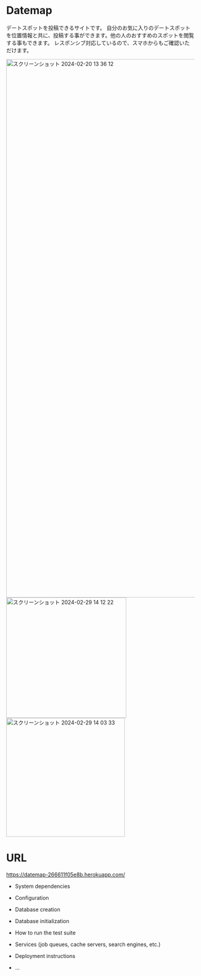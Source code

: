 # Datemap

デートスポットを投稿できるサイトです。
自分のお気に入りのデートスポットを位置情報と共に、投稿する事ができます。他の人のおすすめのスポットを閲覧する事もできます。
レスポンシブ対応しているので、スマホからもご確認いただけます。


<img width="1435" alt="スクリーンショット 2024-02-20 13 36 12" src="https://github.com/mitsuhiro27/Datemap/assets/98004666/1ea328ee-df81-4a20-baad-0829b29d7348">
<img width="321" alt="スクリーンショット 2024-02-29 14 12 22" src="https://github.com/mitsuhiro27/Datemap/assets/98004666/ac967599-826c-4c92-92f2-f56c10dcf66a">
<img width="317" alt="スクリーンショット 2024-02-29 14 03 33" src="https://github.com/mitsuhiro27/Datemap/assets/98004666/7cc77eed-098c-4005-b262-030fe1d20009">

# URL
https://datemap-266611f05e8b.herokuapp.com/
* System dependencies

* Configuration

* Database creation

* Database initialization

* How to run the test suite

* Services (job queues, cache servers, search engines, etc.)

* Deployment instructions

* ...
